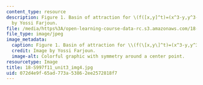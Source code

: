 ```yaml
---
content_type: resource
description: Figure 1. Basin of attraction for \(f([x,y]^t)=(x^3-y,y^3-x)^t\). Image
  by Yossi Farjoun.
file: /media/https%3A/open-learning-course-data-rc.s3.amazonaws.com/18-s997-introduction-to-matlab-programming-fall-2011/072d4e9f65ad773a53862ee2572818f7_18-S997f11_unit3_img4.jpg
file_type: image/jpeg
image_metadata:
  caption: Figure 1. Basin of attraction for \\(f(\[x,y\]^t)=(x^3-y,y^3-x)^t\\)
  credit: Image by Yossi Farjoun.
  image-alt: Colorful graphic with symmetry around a center point.
resourcetype: Image
title: 18-S997f11_unit3_img4.jpg
uid: 072d4e9f-65ad-773a-5386-2ee2572818f7
---
```

